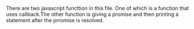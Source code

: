 There are two javascript functtion in this file. One of which is a function that uses callback.The other function is giving a promise and then printing a statement after the prromise is resolved.
